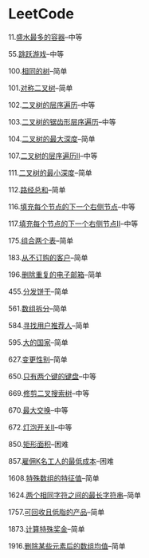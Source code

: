 # LeetCode

11.[盛水最多的容器](https://github.com/Adler2030/LeetCode/blob/main/Greedy/11盛水最多的容器.md)–中等

55.[跳跃游戏](https://github.com/Adler2030/LeetCode/blob/main/Greedy/55跳跃游戏.md)–中等

100.[相同的树](https://github.com/Adler2030/LeetCode/blob/main/Breadth-First-Search/100相同的树.md)–简单

101.[对称二叉树](https://github.com/Adler2030/LeetCode/blob/main/Breadth-First-Search/101对称二叉树.md)–简单

102.[二叉树的层序遍历](https://github.com/Adler2030/LeetCode/blob/main/Breadth-First-Search/102二叉树的层序遍历.md)–中等

103.[二叉树的锯齿形层序遍历](https://github.com/Adler2030/LeetCode/blob/main/Breadth-First-Search/103二叉树的锯齿形层序遍历.md)–中等

104.[二叉树的最大深度](https://github.com/Adler2030/LeetCode/blob/main/Breadth-First-Search/104二叉树的最大深度.md)–简单

107.[二叉树的层序遍历Ⅱ](https://github.com/Adler2030/LeetCode/blob/main/Breadth-First-Search/107二叉树的层序遍历Ⅱ.md)–中等

111.[二叉树的最小深度](https://github.com/Adler2030/LeetCode/blob/main/Breadth-First-Search/111二叉树的最小深度.md)–简单

112.[路经总和](https://github.com/Adler2030/LeetCode/blob/main/Breadth-First-Search/112路经总和.md)–简单

116.[填充每个节点的下一个右侧节点](https://github.com/Adler2030/LeetCode/blob/main/Breadth-First-Search/116填充每个节点的下一个右侧节点.md)–中等

117.[填充每个节点的下一个右侧节点Ⅱ](https://github.com/Adler2030/LeetCode/blob/main/Breadth-First-Search/117填充每个节点的下一个右侧节点Ⅱ.md)–中等

175.[组合两个表](https://github.com/Adler2030/LeetCode/blob/main/MySQL/175组合两个表.md)–简单

183.[从不订购的客户](https://github.com/Adler2030/LeetCode/blob/main/MySQL/183从不订购的客户.md)–简单

196.[删除重复的电子邮箱](https://github.com/Adler2030/LeetCode/blob/main/MySQL/196删除重复的电子邮箱.md)–简单

455.[分发饼干](https://github.com/Adler2030/LeetCode/blob/main/Greedy/455分发饼干.md)–简单

561.[数组拆分](https://github.com/Adler2030/LeetCode/blob/main/Greedy/561数组拆分.md)–简单

584.[寻找用户推荐人](https://github.com/Adler2030/LeetCode/blob/main/MySQL/584寻找用户推荐人.md)–简单

595.[大的国家](https://github.com/Adler2030/LeetCode/blob/main/MySQL/595大的国家.md)–简单

627.[变更性别](https://github.com/Adler2030/LeetCode/blob/main/MySQL/627变更性别.md)–简单

650.[只有两个键的键盘](https://github.com/Adler2030/LeetCode/blob/main/Recursion/650只有两个键的键盘.md)–中等

669.[修剪二叉搜索树](https://github.com/Adler2030/LeetCode/blob/main/BinaryTree/669修剪二叉搜索树.md)–中等

670.[最大交换](https://github.com/Adler2030/LeetCode/blob/main/Greedy/670最大交换.md)–中等

672.[灯泡开关Ⅱ](https://github.com/Adler2030/LeetCode/blob/main/Math/672灯泡开关Ⅱ.md)–中等

850.[矩形面积](https://github.com/Adler2030/LeetCode/blob/main/Math/850矩形面积.md)–困难

857.[雇佣K名工人的最低成本](https://github.com/Adler2030/LeetCode/blob/main/Greedy/857雇佣K名工人的最低成本.md)–困难

1608.[特殊数组的特征值](https://github.com/Adler2030/LeetCode/blob/main/Sort/1608特殊数组的特征值.md)–简单

1624.[两个相同字符之间的最长字符串](https://github.com/Adler2030/LeetCode/blob/main/Hash/1624两个相同字符之间的最长字符串.md)–简单

1757.[可回收且低脂的产品](https://github.com/Adler2030/LeetCode/blob/main/MySQL/1757可回收且低脂的产品.md)–简单

1873.[计算特殊奖金](https://github.com/Adler2030/LeetCode/blob/main/MySQL/1873计算特殊奖金.md)–简单

1916.[删除某些元素后的数组均值](https://github.com/Adler2030/LeetCode/blob/main/Sort/1916删除某些元素后的数组均值.md)–简单
